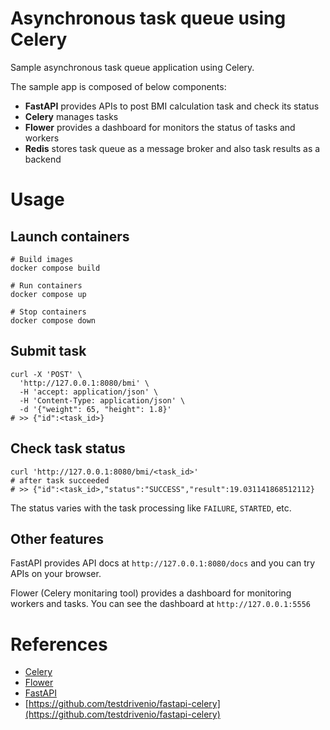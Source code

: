 # Asynchronous task queue using Celery

Sample asynchronous task queue application using Celery.

The sample app is composed of below components:

- **FastAPI** provides APIs to post BMI calculation task and check its status
- **Celery** manages tasks
- **Flower** provides a dashboard for monitors the status of tasks and workers
- **Redis** stores task queue as a message broker and also task results as a backend

# Usage

## Launch containers

``` shell
# Build images
docker compose build

# Run containers
docker compose up

# Stop containers
docker compose down
```

## Submit task

``` shell
curl -X 'POST' \
  'http://127.0.0.1:8080/bmi' \
  -H 'accept: application/json' \
  -H 'Content-Type: application/json' \
  -d '{"weight": 65, "height": 1.8}'
# >> {"id":<task_id>}
```

## Check task status

``` shell
curl 'http://127.0.0.1:8080/bmi/<task_id>'
# after task succeeded
# >> {"id":<task_id>,"status":"SUCCESS","result":19.031141868512112}
```

The status varies with the task processing like `FAILURE`, `STARTED`, etc.

## Other features

FastAPI provides API docs at `http://127.0.0.1:8080/docs` and you can try APIs on your browser.

Flower (Celery monitaring tool) provides a dashboard for monitoring workers and tasks. You can see the dashboard at `http://127.0.0.1:5556`


# References

- [Celery](https://docs.celeryproject.org/en/stable/index.html#)
- [Flower](https://flower.readthedocs.io/en/latest/)
- [FastAPI](https://fastapi.tiangolo.com/)
- [https://github.com/testdrivenio/fastapi-celery](https://github.com/testdrivenio/fastapi-celery)
